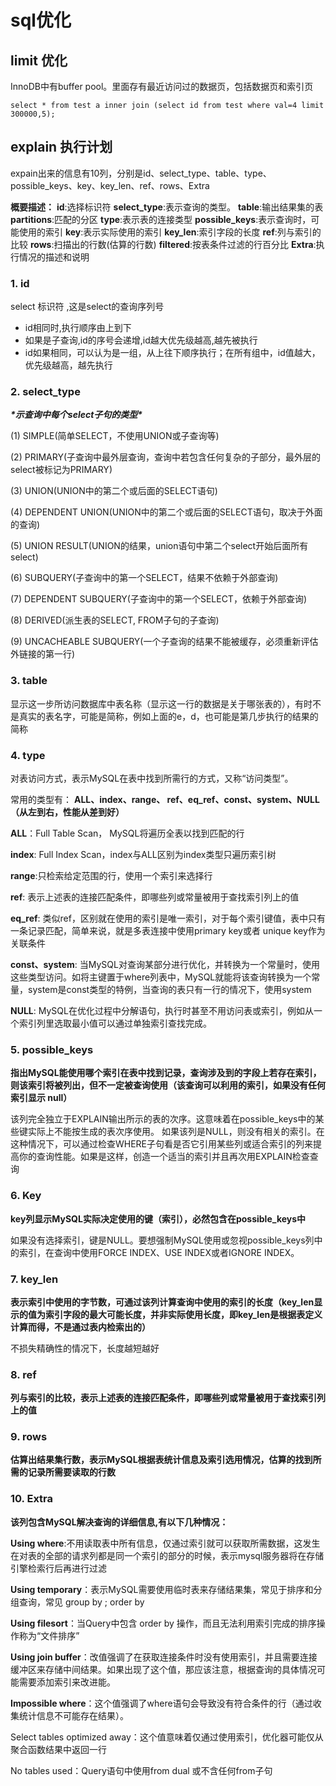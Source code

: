 # sql优化

## limit 优化

InnoDB中有buffer pool。里面存有最近访问过的数据页，包括数据页和索引页

```
select * from test a inner join (select id from test where val=4 limit 300000,5);
```

## explain 执行计划

expain出来的信息有10列，分别是id、select_type、table、type、possible_keys、key、key_len、ref、rows、Extra

**概要描述：**
**id**:选择标识符
**select_type**:表示查询的类型。
**table**:输出结果集的表
**partitions**:匹配的分区
**type**:表示表的连接类型
**possible_keys**:表示查询时，可能使用的索引
**key**:表示实际使用的索引
**key_len**:索引字段的长度
**ref**:列与索引的比较
**rows**:扫描出的行数(估算的行数)
**filtered**:按表条件过滤的行百分比
**Extra**:执行情况的描述和说明

### 1. id

select 标识符 ,这是select的查询序列号

- id相同时,执行顺序由上到下
- 如果是子查询,id的序号会递增,id越大优先级越高,越先被执行
- id如果相同，可以认为是一组，从上往下顺序执行；在所有组中，id值越大，优先级越高，越先执行



### 2. select_type

 ***\*示查询中每个select子句的类型\****

(1) SIMPLE(简单SELECT，不使用UNION或子查询等)

(2) PRIMARY(子查询中最外层查询，查询中若包含任何复杂的子部分，最外层的select被标记为PRIMARY)

(3) UNION(UNION中的第二个或后面的SELECT语句)

(4) DEPENDENT UNION(UNION中的第二个或后面的SELECT语句，取决于外面的查询)

(5) UNION RESULT(UNION的结果，union语句中第二个select开始后面所有select)

(6) SUBQUERY(子查询中的第一个SELECT，结果不依赖于外部查询)

(7) DEPENDENT SUBQUERY(子查询中的第一个SELECT，依赖于外部查询)

(8) DERIVED(派生表的SELECT, FROM子句的子查询)

(9) UNCACHEABLE SUBQUERY(一个子查询的结果不能被缓存，必须重新评估外链接的第一行)



### 3. table

显示这一步所访问数据库中表名称（显示这一行的数据是关于哪张表的），有时不是真实的表名字，可能是简称，例如上面的e，d，也可能是第几步执行的结果的简称



### 4. type

对表访问方式，表示MySQL在表中找到所需行的方式，又称“访问类型”。

常用的类型有： **ALL、index、range、 ref、eq_ref、const、system、NULL（从左到右，性能从差到好）**

**ALL**：Full Table Scan， MySQL将遍历全表以找到匹配的行

**index**: Full Index Scan，index与ALL区别为index类型只遍历索引树

**range**:只检索给定范围的行，使用一个索引来选择行

**ref**: 表示上述表的连接匹配条件，即哪些列或常量被用于查找索引列上的值

**eq_ref**: 类似ref，区别就在使用的索引是唯一索引，对于每个索引键值，表中只有一条记录匹配，简单来说，就是多表连接中使用primary key或者 unique key作为关联条件

**const、system**: 当MySQL对查询某部分进行优化，并转换为一个常量时，使用这些类型访问。如将主键置于where列表中，MySQL就能将该查询转换为一个常量，system是const类型的特例，当查询的表只有一行的情况下，使用system

**NULL**: MySQL在优化过程中分解语句，执行时甚至不用访问表或索引，例如从一个索引列里选取最小值可以通过单独索引查找完成。

### 5. possible_keys

**指出MySQL能使用哪个索引在表中找到记录，查询涉及到的字段上若存在索引，则该索引将被列出，但不一定被查询使用（该查询可以利用的索引，如果没有任何索引显示 null）**

该列完全独立于EXPLAIN输出所示的表的次序。这意味着在possible_keys中的某些键实际上不能按生成的表次序使用。
如果该列是NULL，则没有相关的索引。在这种情况下，可以通过检查WHERE子句看是否它引用某些列或适合索引的列来提高你的查询性能。如果是这样，创造一个适当的索引并且再次用EXPLAIN检查查询

### 6. **Key**

**key列显示MySQL实际决定使用的键（索引），必然包含在possible_keys中**

如果没有选择索引，键是NULL。要想强制MySQL使用或忽视possible_keys列中的索引，在查询中使用FORCE INDEX、USE INDEX或者IGNORE INDEX。

### 7. **key_len**

**表示索引中使用的字节数，可通过该列计算查询中使用的索引的长度（key_len显示的值为索引字段的最大可能长度，并非实际使用长度，即key_len是根据表定义计算而得，不是通过表内检索出的）**

不损失精确性的情况下，长度越短越好 

### 8. **ref**

**列与索引的比较，表示上述表的连接匹配条件，即哪些列或常量被用于查找索引列上的值**

### 9. **rows**

**估算出结果集行数，表示MySQL根据表统计信息及索引选用情况，估算的找到所需的记录所需要读取的行数**

### 10. **Extra**

**该列包含MySQL解决查询的详细信息,有以下几种情况：**

**Using where**:不用读取表中所有信息，仅通过索引就可以获取所需数据，这发生在对表的全部的请求列都是同一个索引的部分的时候，表示mysql服务器将在存储引擎检索行后再进行过滤

**Using temporary**：表示MySQL需要使用临时表来存储结果集，常见于排序和分组查询，常见 group by ; order by

**Using filesort**：当Query中包含 order by 操作，而且无法利用索引完成的排序操作称为“文件排序”

**Using join buffer**：改值强调了在获取连接条件时没有使用索引，并且需要连接缓冲区来存储中间结果。如果出现了这个值，那应该注意，根据查询的具体情况可能需要添加索引来改进能。

**Impossible where**：这个值强调了where语句会导致没有符合条件的行（通过收集统计信息不可能存在结果）。

Select tables optimized away：这个值意味着仅通过使用索引，优化器可能仅从聚合函数结果中返回一行

No tables used：Query语句中使用from dual 或不含任何from子句